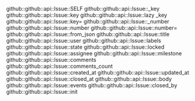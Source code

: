 github::github::api::Issue::SELF
github::github::api::Issue::_key
github::github::api::Issue::key
github::github::api::Issue::lazy _key
github::github::api::Issue::key=
github::github::api::Issue::_number
github::github::api::Issue::number
github::github::api::Issue::number=
github::github::api::Issue::from_json
github::github::api::Issue::title
github::github::api::Issue::user
github::github::api::Issue::labels
github::github::api::Issue::state
github::github::api::Issue::locked
github::github::api::Issue::assignee
github::github::api::Issue::milestone
github::github::api::Issue::comments
github::github::api::Issue::comments_count
github::github::api::Issue::created_at
github::github::api::Issue::updated_at
github::github::api::Issue::closed_at
github::github::api::Issue::body
github::github::api::Issue::events
github::github::api::Issue::closed_by
github::github::api::Issue::init